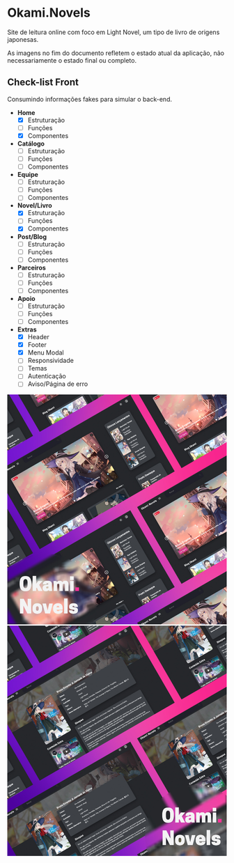 # Okami.Novels

Site de leitura online com foco em Light Novel, um tipo de livro de origens japonesas.

As imagens no fim do documento refletem o estado atual da aplicação, não necessariamente o estado final ou completo.

## Check-list Front
Consumindo informações fakes para simular o back-end.

- **Home**
	- [x] Estruturação
	- [ ] Funções
	- [x] Componentes
- **Catálogo**
	- [ ] Estruturação
	- [ ] Funções
	- [ ] Componentes
- **Equipe**
	- [ ] Estruturação
	- [ ] Funções
	- [ ] Componentes
- **Novel/Livro**
	- [x] Estruturação
	- [ ] Funções
	- [x] Componentes
- **Post/Blog**
	- [ ] Estruturação
	- [ ] Funções
	- [ ] Componentes
- **Parceiros**
	- [ ] Estruturação
	- [ ] Funções
	- [ ] Componentes
- **Apoio**
	- [ ] Estruturação
	- [ ] Funções
	- [ ] Componentes
- **Extras**
	- [x] Header
	- [x] Footer
	- [x] Menu Modal
	- [ ] Responsividade
	- [ ] Temas
	- [ ] Autenticação
	- [ ] Aviso/Página de erro

<section align="center"> 
<img alt="Telzir" src="https://github.com/NaySoares/okami/blob/main/src/assets/okami1.jpg?raw=true" width = "600px" />
<img alt="Okami"
src= "https://github.com/NaySoares/okami/blob/main/src/assets/okami2.jpg?raw=true" width = "600px" />
</section>